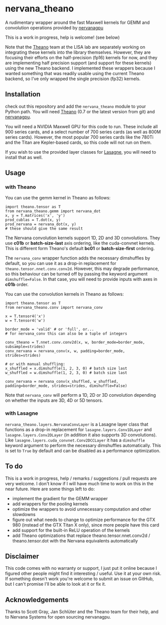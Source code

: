 # nervana_theano
A rudimentary wrapper around the fast Maxwell kernels for GEMM and convolution operations provided by [nervanagpu](https://github.com/nervanasystems/nervanagpu)

This is a work in progress, help is welcome! (see below)

Note that the [Theano](https://github.com/Theano/Theano) team at the LISA lab are separately working on integrating these kernels into the library themselves. However, they are focusing their efforts on the half-precision (fp16) kernels for now, and they are implementing half precision support (and support for these kernels) using the new Theano backend. I implemented these wrappers because I wanted something that was readily usable using the current Theano backend, so I've only wrapped the single precision (fp32) kernels.

## Installation
check out this repository and add the `nervana_theano` module to your Python path.
You will need [Theano](https://github.com/Theano/Theano) (0.7 or the latest version from git) and [nervanagpu](https://github.com/nervanasystems/nervanagpu).

You will need a NVIDIA Maxwell GPU for this code to run. These include all 900 series cards, and a select number of 700 series cards (as well as 800M series cards). However, the most popular 700 series cards like the 780Ti and the Titan are Kepler-based cards, so this code will not run on them.

If you wish to use the provided layer classes for [Lasagne](https://github.com/Lasagne/Lasagne), you will need to install that as well.

## Usage
### with Theano
You can use the gemm kernel in Theano as follows:
```
import theano.tensor as T
from nervana_theano.gemm import nervana_dot
x, y = T.matrices('x', 'y')
prod_cublas = T.dot(x, y)
prod_nervana = nervana_dot(x, y)
# these should give the same result
```

The Nervana convolution kernels support 1D, 2D and 3D convolutions. They use **c01b** or **batch-size-last** axis ordering, like the cuda-convnet kernels. This is different form Theano's default **bc01** or **batch-size-first** ordering.

The `nervana_conv` wrapper function adds the necessary dimshuffles by default, so you can use it as a drop-in replacement for `theano.tensor.nnet.conv.conv2d`. However, this may degrade performance, so this behaviour can be turned off by passing the keyword argument `dimshuffle=False`. In that case, you will need to provide inputs with axes in **c01b** order.

You can use the convolution kernels in Theano as follows:
```
import theano.tensor as T
from nervana_theano.conv import nervana_conv

x = T.tensor4('x')
w = T.tensor4('w')

border_mode = 'valid' # or 'full', or...
# for nervana_conv this can also be a tuple of integers

conv_theano = T.nnet.conv.conv2d(x, w, border_mode=border_mode, subsample=strides)
conv_nervana = nervana_conv(x, w, padding=border_mode, strides=strides)

# or with manual shuffling:
x_shuffled = x.dimshuffle(1, 2, 3, 0) # batch size last
w_shuffled = w.dimshuffle(1, 2, 3, 0) # batch size last

conv_nervana = nervana_conv(x_shuffled, w_shuffled, padding=border_mode, strides=strides, dimshuffle=False)
```

Note that `nervana_conv` will perform a 1D, 2D or 3D convolution depending on whether the inputs are 3D, 4D or 5D tensors.

### with Lasagne
`nervana_theano.layers.NervanaConvLayer` is a Lasagne layer class that functions as a drop-in replacement for `lasagne.layers.Conv1DLayer` and `lasagne.layers.Conv2DLayer` (in addition it also supports 3D convolutions). Like `lasagne.layers.cuda_convnet.Conv2DCCLayer` it has a `dimshuffle` keyword argument to perform the necessary dimshuffles automatically. This is set to `True` by default and can be disabled as a performance optimization.

## To do
This is a work in progress, help / remarks / suggestions / pull requests are very welcome. I don't know if I will have much time to work on this in the near future. Here are some things left to do:

- implement the gradient for the GEMM wrapper
- add wrappers for the pooling kernels
- optimize the wrappers to avoid unnecessary computation and other slowdowns
- figure out what needs to change to optimize performance for the GTX 980 (instead of the GTX Titan X only), since more people have this card
- add support for the built-in ReLU operation of the kernels
- add Theano optimizations that replace theano.tensor.nnet.conv2d / theano.tensor.dot with the Nervana equivalents automatically

## Disclaimer

This code comes with no warranty or support, I just put it online because I figured other people might find it interesting / useful. Use it at your own risk. If something doesn't work you're welcome to submit an issue on GitHub, but I can't promise I'll be able to look at it or fix it.

## Acknowledgements

Thanks to Scott Gray, Jan Schlüter and the Theano team for their help, and to Nervana Systems for open sourcing nervanagpu.
